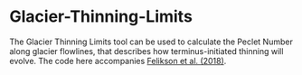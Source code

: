 # Glacier-Thinning-Limits
The Glacier Thinning Limits tool can be used to calculate the Peclet Number along glacier flowlines, that describes how terminus-initiated thinning will evolve. The code here accompanies [Felikson et al. (2018)](https://doi.org/10.1038/ngeo2934).
